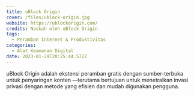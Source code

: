 ```yaml
---
title: uBlock Origin
cover: /files/ublock-origin.jpg
website: https://ublockorigin.com/
credits: Naskah oleh uBlock Origin
tags:
  - Peramban Internet & Produktivitas
categories:
  - Alat Keamanan Digital
date: 2023-01-29T20:25:44.572Z
---
```

uBlock Origin adalah ekstensi peramban gratis dengan sumber-terbuka untuk penyaringan konten —terutama bertujuan untuk menetralkan invasi privasi dengan metode yang efisien dan mudah digunakan pengguna.